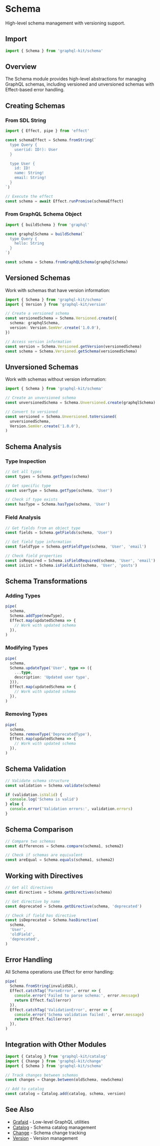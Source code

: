 # Schema

High-level schema management with versioning support.

## Import

```typescript
import { Schema } from 'graphql-kit/schema'
```

## Overview

The Schema module provides high-level abstractions for managing GraphQL schemas, including versioned and unversioned schemas with Effect-based error handling.

## Creating Schemas

### From SDL String

```typescript
import { Effect, pipe } from 'effect'

const schemaEffect = Schema.fromString(`
  type Query {
    user(id: ID!): User
  }

  type User {
    id: ID!
    name: String!
    email: String!
  }
`)

// Execute the effect
const schema = await Effect.runPromise(schemaEffect)
```

### From GraphQL Schema Object

```typescript
import { buildSchema } from 'graphql'

const graphqlSchema = buildSchema(`
  type Query {
    hello: String
  }
`)

const schema = Schema.fromGraphQLSchema(graphqlSchema)
```

## Versioned Schemas

Work with schemas that have version information:

```typescript
import { Schema } from 'graphql-kit/schema'
import { Version } from 'graphql-kit/version'

// Create a versioned schema
const versionedSchema = Schema.Versioned.create({
  schema: graphqlSchema,
  version: Version.SemVer.create('1.0.0'),
})

// Access version information
const version = Schema.Versioned.getVersion(versionedSchema)
const schema = Schema.Versioned.getSchema(versionedSchema)
```

## Unversioned Schemas

Work with schemas without version information:

```typescript
import { Schema } from 'graphql-kit/schema'

// Create an unversioned schema
const unversionedSchema = Schema.Unversioned.create(graphqlSchema)

// Convert to versioned
const versioned = Schema.Unversioned.toVersioned(
  unversionedSchema,
  Version.SemVer.create('1.0.0'),
)
```

## Schema Analysis

### Type Inspection

```typescript
// Get all types
const types = Schema.getTypes(schema)

// Get specific type
const userType = Schema.getType(schema, 'User')

// Check if type exists
const hasType = Schema.hasType(schema, 'User')
```

### Field Analysis

```typescript
// Get fields from an object type
const fields = Schema.getFields(schema, 'User')

// Get field type information
const fieldType = Schema.getFieldType(schema, 'User', 'email')

// Check field properties
const isRequired = Schema.isFieldRequired(schema, 'User', 'email')
const isList = Schema.isFieldList(schema, 'User', 'posts')
```

## Schema Transformations

### Adding Types

```typescript
pipe(
  schema,
  Schema.addType(newType),
  Effect.map(updatedSchema => {
    // Work with updated schema
  }),
)
```

### Modifying Types

```typescript
pipe(
  schema,
  Schema.updateType('User', type => ({
    ...type,
    description: 'Updated user type',
  })),
  Effect.map(updatedSchema => {
    // Work with updated schema
  }),
)
```

### Removing Types

```typescript
pipe(
  schema,
  Schema.removeType('DeprecatedType'),
  Effect.map(updatedSchema => {
    // Work with updated schema
  }),
)
```

## Schema Validation

```typescript
// Validate schema structure
const validation = Schema.validate(schema)

if (validation.isValid) {
  console.log('Schema is valid')
} else {
  console.error('Validation errors:', validation.errors)
}
```

## Schema Comparison

```typescript
// Compare two schemas
const differences = Schema.compare(schema1, schema2)

// Check if schemas are equivalent
const areEqual = Schema.equals(schema1, schema2)
```

## Working with Directives

```typescript
// Get all directives
const directives = Schema.getDirectives(schema)

// Get directive by name
const deprecated = Schema.getDirective(schema, 'deprecated')

// Check if field has directive
const isDeprecated = Schema.hasDirective(
  schema,
  'User',
  'oldField',
  'deprecated',
)
```

## Error Handling

All Schema operations use Effect for error handling:

```typescript
pipe(
  Schema.fromString(invalidSDL),
  Effect.catchTag('ParseError', error => {
    console.error('Failed to parse schema:', error.message)
    return Effect.fail(error)
  }),
  Effect.catchTag('ValidationError', error => {
    console.error('Schema validation failed:', error.message)
    return Effect.fail(error)
  }),
)
```

## Integration with Other Modules

```typescript
import { Catalog } from 'graphql-kit/catalog'
import { Change } from 'graphql-kit/change'
import { Schema } from 'graphql-kit/schema'

// Track changes between schemas
const changes = Change.between(oldSchema, newSchema)

// Add to catalog
const catalog = Catalog.add(catalog, schema, version)
```

## See Also

- [Grafaid](/api/grafaid) - Low-level GraphQL utilities
- [Catalog](/api/catalog) - Schema catalog management
- [Change](/api/change) - Schema change tracking
- [Version](/api/version) - Version management
